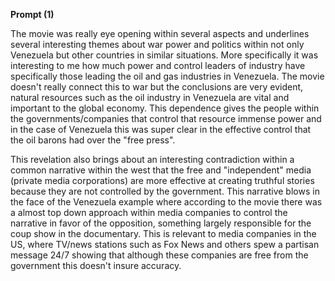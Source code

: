 
**Prompt (1)**

The movie was really eye opening within several aspects and underlines several interesting themes about war power and politics within not only Venezuela but other countries in similar situations. More specifically it was interesting to me how much power and control leaders of industry have specifically those leading the oil and gas industries in Venezuela. The movie doesn't really connect this to war but the conclusions are very evident, natural resources such as the oil industry in Venezuela are vital and important to the global economy. This dependence gives the people within the governments/companies that control that resource immense power and in the case of Venezuela this was super clear in the effective control that the oil barons had over the "free press". 

This revelation also brings about an interesting contradiction within a common narrative within the west that the free and "independent" media (private media corporations) are more effective at creating truthful stories because they are not controlled by the government. This narrative blows in the face of the Venezuela example where according to the movie there was a almost top down approach within media companies to control the narrative in favor of the opposition, something largely responsible for the coup show in the documentary. This is relevant to media companies in the US, where TV/news stations such as Fox News and others spew a partisan message 24/7 showing that although these companies are free from the government this doesn't insure accuracy.

